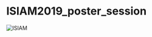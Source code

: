 # ISIAM2019_poster_session

![ISIAM](https://user-images.githubusercontent.com/43581612/98345013-6c879300-2057-11eb-98fa-f36a5b879406.png)

